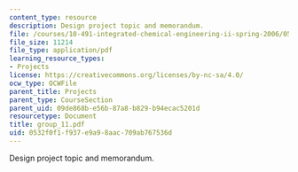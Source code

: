 ```yaml
---
content_type: resource
description: Design project topic and memorandum.
file: /courses/10-491-integrated-chemical-engineering-ii-spring-2006/0532f0f1f937e9a98aac709ab767536d_group_11.pdf
file_size: 11214
file_type: application/pdf
learning_resource_types:
- Projects
license: https://creativecommons.org/licenses/by-nc-sa/4.0/
ocw_type: OCWFile
parent_title: Projects
parent_type: CourseSection
parent_uid: 09de868b-e56b-87a8-b829-b94ecac5201d
resourcetype: Document
title: group_11.pdf
uid: 0532f0f1-f937-e9a9-8aac-709ab767536d
---
```

Design project topic and memorandum.